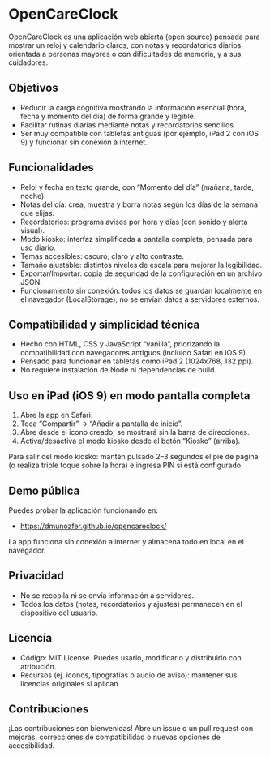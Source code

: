 # OpenCareClock

OpenCareClock es una aplicación web abierta (open source) pensada para mostrar un reloj y calendario claros, con notas y recordatorios diarios, orientada a personas mayores o con dificultades de memoria, y a sus cuidadores.

## Objetivos

- Reducir la carga cognitiva mostrando la información esencial (hora, fecha y momento del día) de forma grande y legible.
- Facilitar rutinas diarias mediante notas y recordatorios sencillos.
- Ser muy compatible con tabletas antiguas (por ejemplo, iPad 2 con iOS 9) y funcionar sin conexión a internet.

## Funcionalidades

- Reloj y fecha en texto grande, con “Momento del día” (mañana, tarde, noche).
- Notas del día: crea, muestra y borra notas según los días de la semana que elijas.
- Recordatorios: programa avisos por hora y días (con sonido y alerta visual).
- Modo kiosko: interfaz simplificada a pantalla completa, pensada para uso diario.
- Temas accesibles: oscuro, claro y alto contraste.
- Tamaño ajustable: distintos niveles de escala para mejorar la legibilidad.
- Exportar/Importar: copia de seguridad de la configuración en un archivo JSON.
- Funcionamiento sin conexión: todos los datos se guardan localmente en el navegador (LocalStorage); no se envían datos a servidores externos.

## Compatibilidad y simplicidad técnica

- Hecho con HTML, CSS y JavaScript “vanilla”, priorizando la compatibilidad con navegadores antiguos (incluido Safari en iOS 9).
- Pensado para funcionar en tabletas como iPad 2 (1024x768, 132 ppi).
- No requiere instalación de Node ni dependencias de build.

## Uso en iPad (iOS 9) en modo pantalla completa

1. Abre la app en Safari.
2. Toca “Compartir” → “Añadir a pantalla de inicio”.
3. Abre desde el icono creado; se mostrará sin la barra de direcciones.
4. Activa/desactiva el modo kiosko desde el botón “Kiosko” (arriba).

Para salir del modo kiosko: mantén pulsado 2–3 segundos el pie de página (o realiza triple toque sobre la hora) e ingresa PIN si está configurado.

## Demo pública

Puedes probar la aplicación funcionando en:

- https://dmunozfer.github.io/opencareclock/

La app funciona sin conexión a internet y almacena todo en local en el navegador.

## Privacidad

- No se recopila ni se envía información a servidores.
- Todos los datos (notas, recordatorios y ajustes) permanecen en el dispositivo del usuario.

## Licencia

- Código: MIT License. Puedes usarlo, modificarlo y distribuirlo con atribución.
- Recursos (ej. iconos, tipografías o audio de aviso): mantener sus licencias originales si aplican.

## Contribuciones

¡Las contribuciones son bienvenidas! Abre un issue o un pull request con mejoras, correcciones de compatibilidad o nuevas opciones de accesibilidad.
